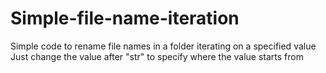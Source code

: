 # Simple-file-name-iteration
Simple code to rename file names in a folder iterating on a specified value
Just change the value after "str" to specify where the value starts from
